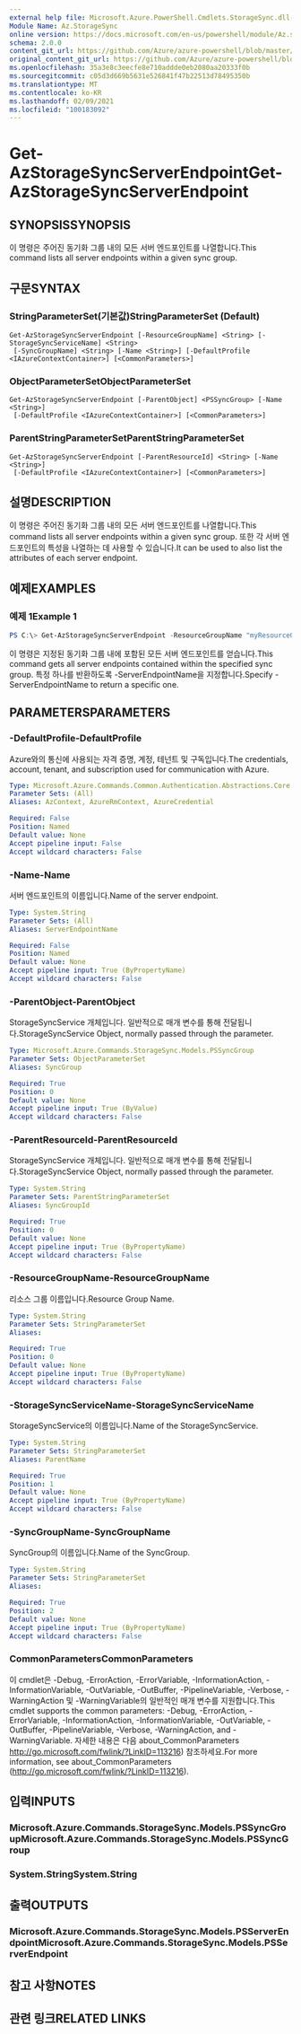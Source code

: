```yaml
---
external help file: Microsoft.Azure.PowerShell.Cmdlets.StorageSync.dll-Help.xml
Module Name: Az.StorageSync
online version: https://docs.microsoft.com/en-us/powershell/module/Az.storagesync/get-Azstoragesyncserverendpoint
schema: 2.0.0
content_git_url: https://github.com/Azure/azure-powershell/blob/master/src/StorageSync/StorageSync/help/Get-AzStorageSyncServerEndpoint.md
original_content_git_url: https://github.com/Azure/azure-powershell/blob/master/src/StorageSync/StorageSync/help/Get-AzStorageSyncServerEndpoint.md
ms.openlocfilehash: 35a3e8c3eecfe8e710addde0eb2080aa20333f0b
ms.sourcegitcommit: c05d3d669b5631e526841f47b22513d78495350b
ms.translationtype: MT
ms.contentlocale: ko-KR
ms.lasthandoff: 02/09/2021
ms.locfileid: "100183092"
---
```

# <span data-ttu-id="bf29d-101">Get-AzStorageSyncServerEndpoint</span><span class="sxs-lookup"><span data-stu-id="bf29d-101">Get-AzStorageSyncServerEndpoint</span></span>

## <span data-ttu-id="bf29d-102">SYNOPSIS</span><span class="sxs-lookup"><span data-stu-id="bf29d-102">SYNOPSIS</span></span>
<span data-ttu-id="bf29d-103">이 명령은 주어진 동기화 그룹 내의 모든 서버 엔드포인트를 나열합니다.</span><span class="sxs-lookup"><span data-stu-id="bf29d-103">This command lists all server endpoints within a given sync group.</span></span>

## <span data-ttu-id="bf29d-104">구문</span><span class="sxs-lookup"><span data-stu-id="bf29d-104">SYNTAX</span></span>

### <span data-ttu-id="bf29d-105">StringParameterSet(기본값)</span><span class="sxs-lookup"><span data-stu-id="bf29d-105">StringParameterSet (Default)</span></span>
```
Get-AzStorageSyncServerEndpoint [-ResourceGroupName] <String> [-StorageSyncServiceName] <String>
 [-SyncGroupName] <String> [-Name <String>] [-DefaultProfile <IAzureContextContainer>] [<CommonParameters>]
```

### <span data-ttu-id="bf29d-106">ObjectParameterSet</span><span class="sxs-lookup"><span data-stu-id="bf29d-106">ObjectParameterSet</span></span>
```
Get-AzStorageSyncServerEndpoint [-ParentObject] <PSSyncGroup> [-Name <String>]
 [-DefaultProfile <IAzureContextContainer>] [<CommonParameters>]
```

### <span data-ttu-id="bf29d-107">ParentStringParameterSet</span><span class="sxs-lookup"><span data-stu-id="bf29d-107">ParentStringParameterSet</span></span>
```
Get-AzStorageSyncServerEndpoint [-ParentResourceId] <String> [-Name <String>]
 [-DefaultProfile <IAzureContextContainer>] [<CommonParameters>]
```

## <span data-ttu-id="bf29d-108">설명</span><span class="sxs-lookup"><span data-stu-id="bf29d-108">DESCRIPTION</span></span>
<span data-ttu-id="bf29d-109">이 명령은 주어진 동기화 그룹 내의 모든 서버 엔드포인트를 나열합니다.</span><span class="sxs-lookup"><span data-stu-id="bf29d-109">This command lists all server endpoints within a given sync group.</span></span> <span data-ttu-id="bf29d-110">또한 각 서버 엔드포인트의 특성을 나열하는 데 사용할 수 있습니다.</span><span class="sxs-lookup"><span data-stu-id="bf29d-110">It can be used to also list the attributes of each server endpoint.</span></span>

## <span data-ttu-id="bf29d-111">예제</span><span class="sxs-lookup"><span data-stu-id="bf29d-111">EXAMPLES</span></span>

### <span data-ttu-id="bf29d-112">예제 1</span><span class="sxs-lookup"><span data-stu-id="bf29d-112">Example 1</span></span>
```powershell
PS C:\> Get-AzStorageSyncServerEndpoint -ResourceGroupName "myResourceGroup" -StorageSyncServiceName "myStorageSyncServiceName" -SyncGroupName "mySyncGroupName"
```

<span data-ttu-id="bf29d-113">이 명령은 지정된 동기화 그룹 내에 포함된 모든 서버 엔드포인트를 얻습니다.</span><span class="sxs-lookup"><span data-stu-id="bf29d-113">This command gets all server endpoints contained within the specified sync group.</span></span> <span data-ttu-id="bf29d-114">특정 하나를 반환하도록 -ServerEndpointName을 지정합니다.</span><span class="sxs-lookup"><span data-stu-id="bf29d-114">Specify -ServerEndpointName to return a specific one.</span></span>

## <span data-ttu-id="bf29d-115">PARAMETERS</span><span class="sxs-lookup"><span data-stu-id="bf29d-115">PARAMETERS</span></span>

### <span data-ttu-id="bf29d-116">-DefaultProfile</span><span class="sxs-lookup"><span data-stu-id="bf29d-116">-DefaultProfile</span></span>
<span data-ttu-id="bf29d-117">Azure와의 통신에 사용되는 자격 증명, 계정, 테넌트 및 구독입니다.</span><span class="sxs-lookup"><span data-stu-id="bf29d-117">The credentials, account, tenant, and subscription used for communication with Azure.</span></span>

```yaml
Type: Microsoft.Azure.Commands.Common.Authentication.Abstractions.Core.IAzureContextContainer
Parameter Sets: (All)
Aliases: AzContext, AzureRmContext, AzureCredential

Required: False
Position: Named
Default value: None
Accept pipeline input: False
Accept wildcard characters: False
```

### <span data-ttu-id="bf29d-118">-Name</span><span class="sxs-lookup"><span data-stu-id="bf29d-118">-Name</span></span>
<span data-ttu-id="bf29d-119">서버 엔드포인트의 이름입니다.</span><span class="sxs-lookup"><span data-stu-id="bf29d-119">Name of the server endpoint.</span></span>

```yaml
Type: System.String
Parameter Sets: (All)
Aliases: ServerEndpointName

Required: False
Position: Named
Default value: None
Accept pipeline input: True (ByPropertyName)
Accept wildcard characters: False
```

### <span data-ttu-id="bf29d-120">-ParentObject</span><span class="sxs-lookup"><span data-stu-id="bf29d-120">-ParentObject</span></span>
<span data-ttu-id="bf29d-121">StorageSyncService 개체입니다. 일반적으로 매개 변수를 통해 전달됩니다.</span><span class="sxs-lookup"><span data-stu-id="bf29d-121">StorageSyncService Object, normally passed through the parameter.</span></span>

```yaml
Type: Microsoft.Azure.Commands.StorageSync.Models.PSSyncGroup
Parameter Sets: ObjectParameterSet
Aliases: SyncGroup

Required: True
Position: 0
Default value: None
Accept pipeline input: True (ByValue)
Accept wildcard characters: False
```

### <span data-ttu-id="bf29d-122">-ParentResourceId</span><span class="sxs-lookup"><span data-stu-id="bf29d-122">-ParentResourceId</span></span>
<span data-ttu-id="bf29d-123">StorageSyncService 개체입니다. 일반적으로 매개 변수를 통해 전달됩니다.</span><span class="sxs-lookup"><span data-stu-id="bf29d-123">StorageSyncService Object, normally passed through the parameter.</span></span>

```yaml
Type: System.String
Parameter Sets: ParentStringParameterSet
Aliases: SyncGroupId

Required: True
Position: 0
Default value: None
Accept pipeline input: True (ByPropertyName)
Accept wildcard characters: False
```

### <span data-ttu-id="bf29d-124">-ResourceGroupName</span><span class="sxs-lookup"><span data-stu-id="bf29d-124">-ResourceGroupName</span></span>
<span data-ttu-id="bf29d-125">리소스 그룹 이름입니다.</span><span class="sxs-lookup"><span data-stu-id="bf29d-125">Resource Group Name.</span></span>

```yaml
Type: System.String
Parameter Sets: StringParameterSet
Aliases:

Required: True
Position: 0
Default value: None
Accept pipeline input: True (ByPropertyName)
Accept wildcard characters: False
```

### <span data-ttu-id="bf29d-126">-StorageSyncServiceName</span><span class="sxs-lookup"><span data-stu-id="bf29d-126">-StorageSyncServiceName</span></span>
<span data-ttu-id="bf29d-127">StorageSyncService의 이름입니다.</span><span class="sxs-lookup"><span data-stu-id="bf29d-127">Name of the StorageSyncService.</span></span>

```yaml
Type: System.String
Parameter Sets: StringParameterSet
Aliases: ParentName

Required: True
Position: 1
Default value: None
Accept pipeline input: True (ByPropertyName)
Accept wildcard characters: False
```

### <span data-ttu-id="bf29d-128">-SyncGroupName</span><span class="sxs-lookup"><span data-stu-id="bf29d-128">-SyncGroupName</span></span>
<span data-ttu-id="bf29d-129">SyncGroup의 이름입니다.</span><span class="sxs-lookup"><span data-stu-id="bf29d-129">Name of the SyncGroup.</span></span>

```yaml
Type: System.String
Parameter Sets: StringParameterSet
Aliases:

Required: True
Position: 2
Default value: None
Accept pipeline input: True (ByPropertyName)
Accept wildcard characters: False
```

### <span data-ttu-id="bf29d-130">CommonParameters</span><span class="sxs-lookup"><span data-stu-id="bf29d-130">CommonParameters</span></span>
<span data-ttu-id="bf29d-131">이 cmdlet은 -Debug, -ErrorAction, -ErrorVariable, -InformationAction, -InformationVariable, -OutVariable, -OutBuffer, -PipelineVariable, -Verbose, -WarningAction 및 -WarningVariable의 일반적인 매개 변수를 지원합니다.</span><span class="sxs-lookup"><span data-stu-id="bf29d-131">This cmdlet supports the common parameters: -Debug, -ErrorAction, -ErrorVariable, -InformationAction, -InformationVariable, -OutVariable, -OutBuffer, -PipelineVariable, -Verbose, -WarningAction, and -WarningVariable.</span></span> <span data-ttu-id="bf29d-132">자세한 내용은 다음 about_CommonParameters http://go.microsoft.com/fwlink/?LinkID=113216) 참조하세요.</span><span class="sxs-lookup"><span data-stu-id="bf29d-132">For more information, see about_CommonParameters (http://go.microsoft.com/fwlink/?LinkID=113216).</span></span>

## <span data-ttu-id="bf29d-133">입력</span><span class="sxs-lookup"><span data-stu-id="bf29d-133">INPUTS</span></span>

### <span data-ttu-id="bf29d-134">Microsoft.Azure.Commands.StorageSync.Models.PSSyncGroup</span><span class="sxs-lookup"><span data-stu-id="bf29d-134">Microsoft.Azure.Commands.StorageSync.Models.PSSyncGroup</span></span>

### <span data-ttu-id="bf29d-135">System.String</span><span class="sxs-lookup"><span data-stu-id="bf29d-135">System.String</span></span>

## <span data-ttu-id="bf29d-136">출력</span><span class="sxs-lookup"><span data-stu-id="bf29d-136">OUTPUTS</span></span>

### <span data-ttu-id="bf29d-137">Microsoft.Azure.Commands.StorageSync.Models.PSServerEndpoint</span><span class="sxs-lookup"><span data-stu-id="bf29d-137">Microsoft.Azure.Commands.StorageSync.Models.PSServerEndpoint</span></span>

## <span data-ttu-id="bf29d-138">참고 사항</span><span class="sxs-lookup"><span data-stu-id="bf29d-138">NOTES</span></span>

## <span data-ttu-id="bf29d-139">관련 링크</span><span class="sxs-lookup"><span data-stu-id="bf29d-139">RELATED LINKS</span></span>
